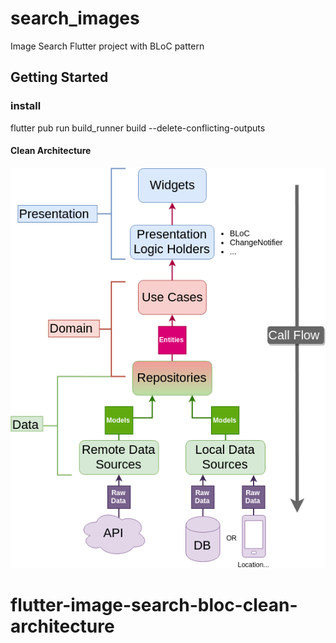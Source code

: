 # search_images

Image Search Flutter project with BLoC pattern

## Getting Started

### install
flutter pub run build_runner build --delete-conflicting-outputs

#### Clean Architecture
![Clean Architecture](Clean-Architecture-Flutter-Diagram.webp)
# flutter-image-search-bloc-clean-architecture
